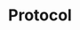 ---
category: cp
title: Protocol
definition: A set of steps, methods, or procedures for performing an activity, such as a scientific experiment.
---